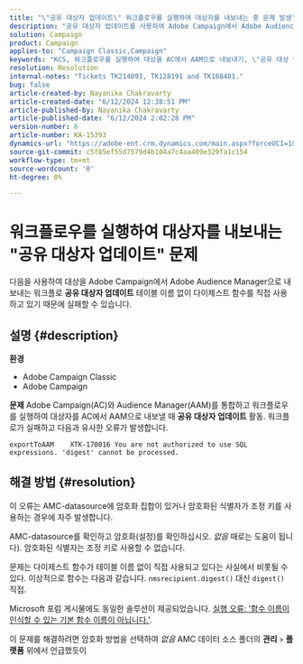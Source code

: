 ```yaml
---
title: "\"공유 대상자 업데이트\" 워크플로우를 실행하여 대상자를 내보내는 중 문제 발생"
description: "공유 대상자 업데이트를 사용하여 Adobe Campaign에서 Adobe Audience Manager으로 대상자를 내보내는 워크플로우가 실패한 이유를 알아봅니다."
solution: Campaign
product: Campaign
applies-to: "Campaign Classic,Campaign"
keywords: "KCS, 워크플로우를 실행하여 대상을 AC에서 AAM으로 내보내기, \"공유 대상 업데이트\" 활동, Adobe Campaign Classic, Adobe Campaign"
resolution: Resolution
internal-notes: "Tickets TK214093, TK128191 and TK168481."
bug: false
article-created-by: Nayanika Chakravarty
article-created-date: "6/12/2024 12:38:51 PM"
article-published-by: Nayanika Chakravarty
article-published-date: "6/12/2024 2:02:28 PM"
version-number: 6
article-number: KA-15393
dynamics-url: "https://adobe-ent.crm.dynamics.com/main.aspx?forceUCI=1&pagetype=entityrecord&etn=knowledgearticle&id=9170e7b4-b828-ef11-840b-6045bd0065b6"
source-git-commit: c5f85ef55d7579d4b104a7c4aa409e329fa1c154
workflow-type: tm+mt
source-wordcount: '0'
ht-degree: 0%

---
```


# 워크플로우를 실행하여 대상자를 내보내는 &quot;공유 대상자 업데이트&quot; 문제


다음을 사용하여 대상을 Adobe Campaign에서 Adobe Audience Manager으로 내보내는 워크플로 <b>공유 대상자 업데이트</b> 테이블 이름 없이 다이제스트 함수를 직접 사용하고 있기 때문에 실패할 수 있습니다.

## 설명 {#description}


<b>환경</b>

- Adobe Campaign Classic
- Adobe Campaign


<b>문제</b>
Adobe Campaign(AC)와 Audience Manager(AAM)를 통합하고 워크플로우를 실행하여 대상자를 AC에서 AAM으로 내보낼 때 <b>공유 대상자 업데이트</b> 활동. 워크플로가 실패하고 다음과 유사한 오류가 발생합니다.


```
exportToAAM    XTK-170016 You are not authorized to use SQL expressions. 'digest' cannot be processed.
```



## 해결 방법 {#resolution}


이 오류는 AMC-datasource에 암호화 집합이 있거나 암호화된 식별자가 조정 키를 사용하는 경우에 자주 발생합니다.

AMC-datasource를 확인하고 암호화(설정)를 확인하십시오. *없음* 때로는 도움이 됩니다). 암호화된 식별자는 조정 키로 사용할 수 없습니다.

문제는 다이제스트 함수가 테이블 이름 없이 직접 사용되고 있다는 사실에서 비롯될 수 있다. 이상적으로 함수는 다음과 같습니다. `nmsrecipient.digest()` 대신 `digest()` 직접.

Microsoft 포럼 게시물에도 동일한 솔루션이 제공되었습니다. [실행 오류: &#39;함수 이름이 인식할 수 있는 기본 함수 이름이 아닙니다.&#39;](https://social.msdn.microsoft.com/Forums/sqlserver/en-US/66a6e3db-3ec6-4214-9d2f-a6a532a37db5/execution-error-the-function-name-is-not-a-recognized-builtin-function-name?forum=sqldatabaseengine).

이 문제를 해결하려면 암호화 방법을 선택하여 *없음* AMC 데이터 소스 폴더의 <b>관리</b> `>`  <b>플랫폼</b> 위에서 언급했듯이
